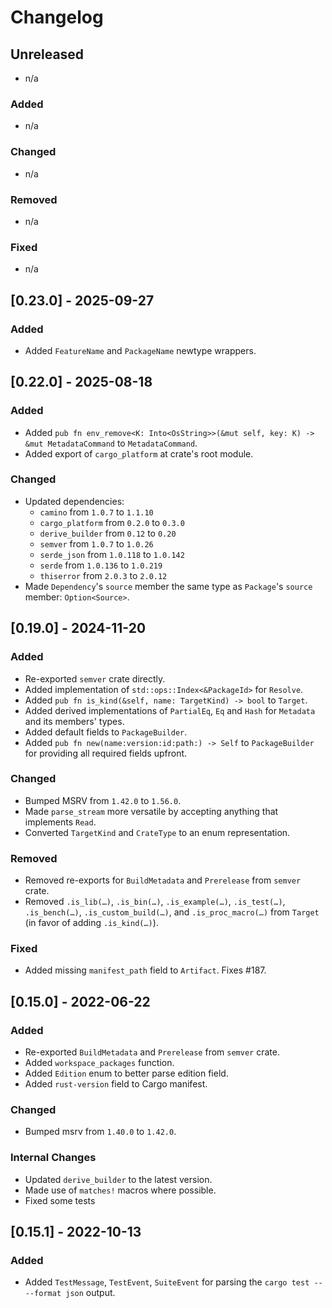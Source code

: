 # Changelog

## Unreleased

- n/a

### Added

- n/a

### Changed

- n/a

### Removed

- n/a

### Fixed

- n/a

## [0.23.0] - 2025-09-27

### Added

- Added `FeatureName` and `PackageName` newtype wrappers.

## [0.22.0] - 2025-08-18

### Added

- Added `pub fn env_remove<K: Into<OsString>>(&mut self, key: K) -> &mut MetadataCommand` to `MetadataCommand`.
- Added export of `cargo_platform` at crate's root module.

### Changed

- Updated dependencies:
  - `camino` from `1.0.7` to `1.1.10`
  - `cargo_platform` from `0.2.0` to `0.3.0`
  - `derive_builder` from `0.12` to `0.20`
  - `semver` from `1.0.7` to `1.0.26`
  - `serde_json` from `1.0.118` to `1.0.142`
  - `serde` from `1.0.136` to `1.0.219`
  - `thiserror` from `2.0.3` to `2.0.12`
- Made `Dependency`'s `source` member the same type as `Package`'s `source` member: `Option<Source>`.

## [0.19.0] - 2024-11-20

### Added

- Re-exported `semver` crate directly.
- Added implementation of `std::ops::Index<&PackageId>` for `Resolve`.
- Added `pub fn is_kind(&self, name: TargetKind) -> bool` to `Target`.
- Added derived implementations of `PartialEq`, `Eq` and `Hash` for `Metadata` and its members' types.
- Added default fields to `PackageBuilder`.
- Added `pub fn new(name:version:id:path:) -> Self` to `PackageBuilder` for providing all required fields upfront.

### Changed

- Bumped MSRV from `1.42.0` to `1.56.0`.
- Made `parse_stream` more versatile by accepting anything that implements `Read`.
- Converted `TargetKind` and `CrateType` to an enum representation.

### Removed

- Removed re-exports for `BuildMetadata` and `Prerelease` from `semver` crate.
- Removed `.is_lib(…)`, `.is_bin(…)`, `.is_example(…)`, `.is_test(…)`, `.is_bench(…)`, `.is_custom_build(…)`, and `.is_proc_macro(…)` from `Target` (in favor of adding `.is_kind(…)`).

### Fixed

- Added missing `manifest_path` field to `Artifact`. Fixes #187.

## [0.15.0] - 2022-06-22

### Added

- Re-exported `BuildMetadata` and `Prerelease` from `semver` crate.
- Added `workspace_packages` function.
- Added `Edition` enum to better parse edition field.
- Added `rust-version` field to Cargo manifest.

### Changed

- Bumped msrv from `1.40.0` to `1.42.0`.

### Internal Changes

- Updated `derive_builder` to the latest version.
- Made use of `matches!` macros where possible.
- Fixed some tests

## [0.15.1] - 2022-10-13

### Added

- Added `TestMessage`, `TestEvent`, `SuiteEvent` for parsing the `cargo test -- --format json` output.
